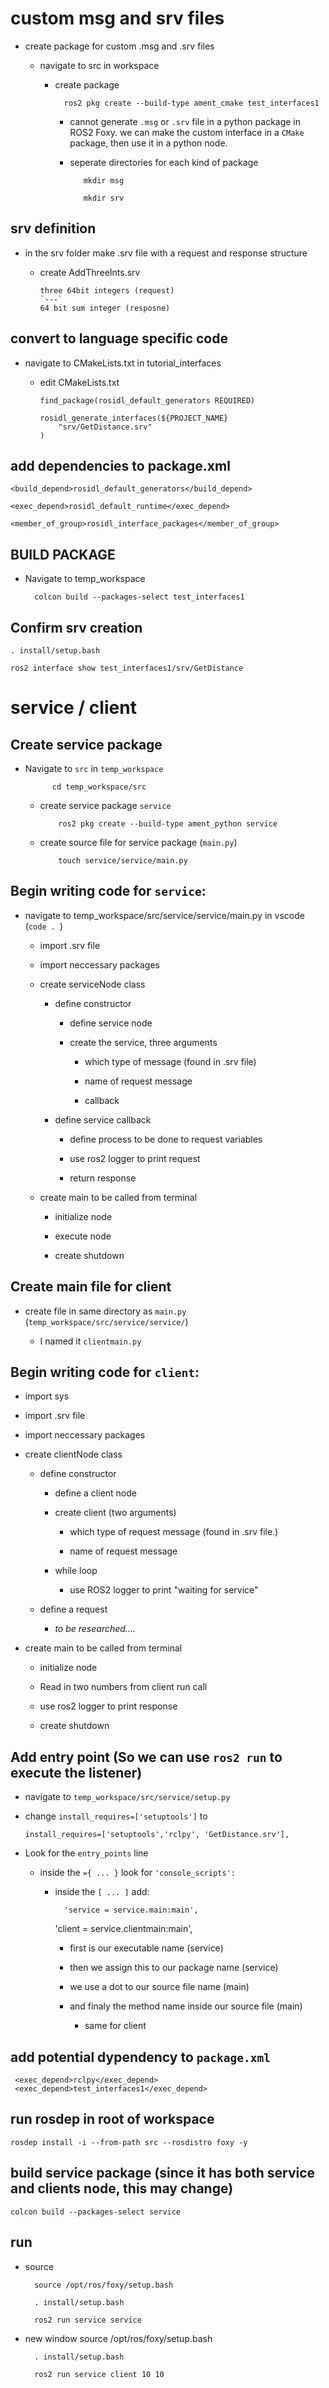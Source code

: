 # custom msg and srv files

- create package for custom .msg and .srv files

  - navigate to src in workspace

    - create package

			ros2 pkg create --build-type ament_cmake test_interfaces1

      - cannot generate `.msg` or `.srv` file in a python package in ROS2 Foxy. we can make the custom interface in a `CMake` package, then use it in a python node.

	

	
       - seperate directories for each kind of package
	
				mkdir msg

				mkdir srv

## srv definition

- in the srv folder make .srv file with a request and response structure

  - create AddThreeInts.srv

		three 64bit integers (request)
		`---`
		64 bit sum integer (resposne)

## convert to language specific code

- navigate to CMakeLists.txt in tutorial_interfaces

  - edit CMakeLists.txt

		find_package(rosidl_default_generators REQUIRED)

		rosidl_generate_interfaces(${PROJECT_NAME}
  			"srv/GetDistance.srv"
		)

## add dependencies to package.xml
	
	<build_depend>rosidl_default_generators</build_depend>

	<exec_depend>rosidl_default_runtime</exec_depend>

	<member_of_group>rosidl_interface_packages</member_of_group>

## BUILD PACKAGE

- Navigate to temp_workspace

		colcon build --packages-select test_interfaces1


## Confirm srv creation

	. install/setup.bash

	ros2 interface show test_interfaces1/srv/GetDistance












# service / client


## Create service package

- Navigate to `src` in `temp_workspace`

			cd temp_workspace/src

  - create service package `service`

			ros2 pkg create --build-type ament_python service

  - create source file for service package (`main.py`)

			touch service/service/main.py






## Begin writing code for `service`:

- navigate to temp_workspace/src/service/service/main.py in vscode (`code . `)

  - import .srv file

  - import neccessary packages

  - create serviceNode class

    - define constructor

      - define service node
      
      - create the  service, three arguments

        - which type of message (found in .srv file)

        - name of request message

        - callback

    - define service callback

      - define process to be done to request variables

      - use ros2 logger to print request

      - return response

  - create main to be called from terminal

    - initialize node

    - execute node
    
    - create shutdown

## Create main file for client

- create file in same directory as `main.py` (`temp_workspace/src/service/service/`)

  - I named it `clientmain.py`

## Begin writing code for `client`:

- import sys

- import .srv file

- import neccessary packages

- create clientNode class

  - define constructor

    - define a client node

    - create client (two arguments)

      - which type of request message (found in .srv file.)
        
      - name of request message 
    
    - while loop

      - use ROS2 logger to print "waiting for service"

  - define a request

    - *to be researched....*

- create main to be called from terminal

  - initialize node

  - Read in two numbers from client run call

  - use ros2 logger to print response
    
  - create shutdown
	
## Add entry point (So we can use `ros2 run` to execute the listener)

- navigate to `temp_workspace/src/service/setup.py`

- change `install_requires=['setuptools']` to
  
      install_requires=['setuptools','rclpy', 'GetDistance.srv'],

- Look for the `entry_points` line 

  - inside the `={ ... }` look for `'console_scripts':`

    - inside the `[ ... ]` add:

      		'service = service.main:main',
		'client = service.clientmain:main',

      - first is our executable name (service)

      - then we assign this to our package name (service)

      - we use a dot to our source file name (main)

      - and finaly the method name inside our source file (main)

        - same for client

## add potential dypendency to `package.xml`

	 <exec_depend>rclpy</exec_depend>
	 <exec_depend>test_interfaces1</exec_depend>

## run rosdep in root of workspace
	
	rosdep install -i --from-path src --rosdistro foxy -y

## build service package (since it has both service and clients node, this may change)

	colcon build --packages-select service

## run
	
- source

		source /opt/ros/foxy/setup.bash
		
		. install/setup.bash

		ros2 run service service

- new window
		source /opt/ros/foxy/setup.bash

		. install/setup.bash

		ros2 run service client 10 10






